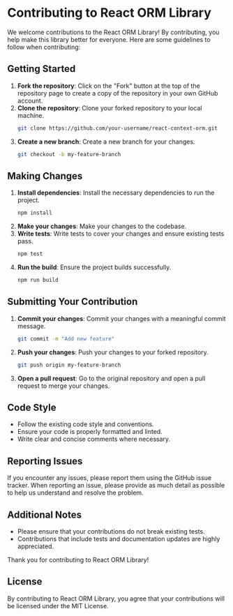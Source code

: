 # Contributing to React ORM Library

We welcome contributions to the React ORM Library! By contributing, you help make this library better for everyone. Here are some guidelines to follow when contributing:

## Getting Started

1. **Fork the repository**: Click on the "Fork" button at the top of the repository page to create a copy of the repository in your own GitHub account.
2. **Clone the repository**: Clone your forked repository to your local machine.
   ```sh
   git clone https://github.com/your-username/react-context-orm.git
   ```
3. **Create a new branch**: Create a new branch for your changes.
   ```sh
   git checkout -b my-feature-branch
   ```

## Making Changes

1. **Install dependencies**: Install the necessary dependencies to run the project.
   ```sh
   npm install
   ```
2. **Make your changes**: Make your changes to the codebase.
3. **Write tests**: Write tests to cover your changes and ensure existing tests pass.
   ```sh
   npm test
   ```
4. **Run the build**: Ensure the project builds successfully.
   ```sh
   npm run build
   ```

## Submitting Your Contribution

1. **Commit your changes**: Commit your changes with a meaningful commit message.
   ```sh
   git commit -m "Add new feature"
   ```
2. **Push your changes**: Push your changes to your forked repository.
   ```sh
   git push origin my-feature-branch
   ```
3. **Open a pull request**: Go to the original repository and open a pull request to merge your changes.

## Code Style

- Follow the existing code style and conventions.
- Ensure your code is properly formatted and linted.
- Write clear and concise comments where necessary.

## Reporting Issues

If you encounter any issues, please report them using the GitHub issue tracker. When reporting an issue, please provide as much detail as possible to help us understand and resolve the problem.

## Additional Notes

- Please ensure that your contributions do not break existing tests.
- Contributions that include tests and documentation updates are highly appreciated.

Thank you for contributing to React ORM Library!

## License

By contributing to React ORM Library, you agree that your contributions will be licensed under the MIT License.
